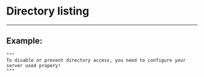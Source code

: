 # Directory listing
-------

## Example:


    """
    To disable or prevent directory access, you need to configure your server used propery!
    """

